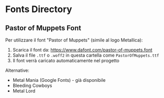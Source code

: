 # Fonts Directory

## Pastor of Muppets Font

Per utilizzare il font "Pastor of Muppets" (simile al logo Metallica):

1. Scarica il font da: https://www.dafont.com/pastor-of-muppets.font
2. Salva il file `.ttf` o `.woff2` in questa cartella come `PastorOfMuppets.ttf`
3. Il font verrà caricato automaticamente nel progetto

Alternative:
- Metal Mania (Google Fonts) - già disponibile
- Bleeding Cowboys
- Metal Lord
